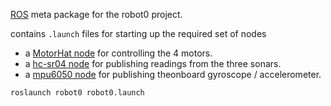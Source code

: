 [ROS](http://www.ros.org/) meta package for the robot0 project.

contains `.launch` files for starting up the required set of nodes

* a [MotorHat node](https://github.com/matpalm/ros-motorhat-node) for controlling the 4 motors.
* a [hc-sr04 node](https://github.com/matpalm/ros-hc-sr04-node) for publishing readings from the three sonars.
* a [mpu6050 node](https://github.com/matpalm/ros-mpu6050-node) for publishing theonboard gyroscope / accelerometer.

```
roslaunch robot0 robot0.launch
```
